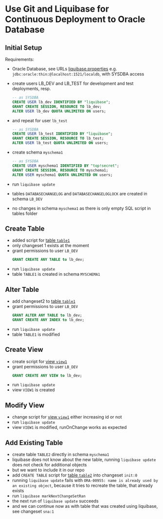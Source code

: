 # Use Git and Liquibase for Continuous Deployment to Oracle Database

## Initial Setup

Requirements:
- Oracle Database, see URLs [liquibase.properties](./liquibase.properties) e.g. `jdbc:oracle:thin:@localhost:1521/localdb`, with SYSDBA access

- create users LB_DEV and LB_TEST for development and test deployments, resp.
    ```sql
    -- as SYSDBA
    CREATE USER lb_dev IDENTIFIED BY "liquibase";
    GRANT CREATE SESSION, RESOURCE TO lb_dev;
    ALTER USER lb_dev QUOTA UNLIMITED ON users;
    ```
- and repeat for user `lb_test`
    ```sql
    -- as SYSDBA
    CREATE USER lb_test IDENTIFIED BY "liquibase";
    GRANT CREATE SESSION, RESOURCE TO lb_test;
    ALTER USER lb_test QUOTA UNLIMITED ON users;
    ```
- create schema `myschema1`
    ```sql
    -- as SYSDBA
    CREATE USER myschema1 IDENTIFIED BY "top!secret";
    GRANT CREATE SESSION, RESOURCE TO myschema1;
    ALTER USER myschema1 QUOTA UNLIMITED ON users;
    ```
- run `liquibase update`
- tables `DATABASECHANGELOG` and `DATABASECHANGELOGLOCK` are created in schema `LB_DEV`
- no changes in schema `myschema1` as there is only empty SQL script in tables folder

## Create Table

- added script for [table `table1`](myschema1/tables/table1.sql)
- only changeset 1 exists at the moment
- grant permissions to user `LB_DEV`
    ```sql
    GRANT CREATE ANY TABLE to lb_dev;
    ```
- run `liquibase update`
- table `TABLE1` is created in schema `MYSCHEMA1`

## Alter Table
- add changeset2 to [table `table1`](myschema1/tables/table1.sql)
- grant permissions to user `LB_DEV`
    ```sql
    GRANT ALTER ANY TABLE to lb_dev;
    GRANT CREATE ANY INDEX to lb_dev;
    ```
- run `liquibase update`
- table `TABLE1` is modified

## Create View
- create script for [view `view1`](myschema1/views/view1.sql)
- grant permissions to user `LB_DEV`
    ```sql
    GRANT CREATE ANY VIEW to lb_dev;
    ```
- run `liquibase update`
- view `VIEW1` is created

## Modify View
- change script for [view `view1`](myschema1/views/view1.sql) either increasing id or not
- run `liquibase update`
- view `VIEW1` is modified, runOnChange works as expected

## Add Existing Table
- create table `TABLE2` directly in schema `myschema1`
- liquibase does not know about the new table, running `liquibase update` does not check for additional objects
- but we want to include it in our repo
- add `CREATE TABLE` script for [table `table2`](myschema1/tables/table2.sql) into changeset `init:0`
- running `liquibase update` fails with `ORA-00955: name is already used by an existing object`, because it tries to recreate the table, that already exists
- run `liquibase markNextChangeSetRan`
- the next run of `liquibase update` succeeds
- and we can continue now as with table that was created using liquibase, see changeset `sna:1`
